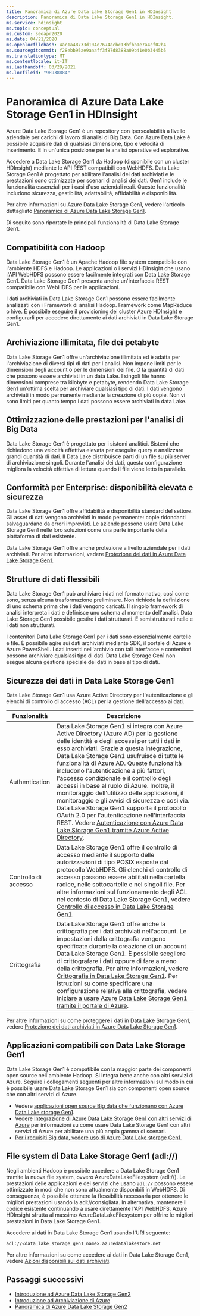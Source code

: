 ```yaml
---
title: Panoramica di Azure Data Lake Storage Gen1 in HDInsight
description: Panoramica di Data Lake Storage Gen1 in HDInsight.
ms.service: hdinsight
ms.topic: conceptual
ms.custom: seoapr2020
ms.date: 04/21/2020
ms.openlocfilehash: 4ac1a48733d104e7674acbc13bfbb1e7a4cf02b4
ms.sourcegitcommit: f28ebb95ae9aaaff3f87d8388a09b41e0b3445b5
ms.translationtype: MT
ms.contentlocale: it-IT
ms.lasthandoff: 03/29/2021
ms.locfileid: "98938884"
---
```

# <a name="azure-data-lake-storage-gen1-overview-in-hdinsight"></a>Panoramica di Azure Data Lake Storage Gen1 in HDInsight

Azure Data Lake Storage Gen1 è un repository con iperscalabilità a livello aziendale per carichi di lavoro di analisi di Big Data. Con Azure Data Lake è possibile acquisire dati di qualsiasi dimensione, tipo e velocità di inserimento. E in un'unica posizione per le analisi operative ed esplorative.

Accedere a Data Lake Storage Gen1 da Hadoop (disponibile con un cluster HDInsight) mediante le API REST compatibili con WebHDFS. Data Lake Storage Gen1 è progettato per abilitare l'analisi dei dati archiviati e le prestazioni sono ottimizzate per scenari di analisi dei dati. Gen1 include le funzionalità essenziali per i casi d'uso aziendali reali. Queste funzionalità includono sicurezza, gestibilità, adattabilità, affidabilità e disponibilità.

Per altre informazioni su Azure Data Lake Storage Gen1, vedere l'articolo dettagliato [Panoramica di Azure Data Lake Storage Gen1](../data-lake-store/data-lake-store-overview.md).

Di seguito sono riportate le principali funzionalità di Data Lake Storage Gen1.

## <a name="compatibility-with-hadoop"></a>Compatibilità con Hadoop

Data Lake Storage Gen1 è un Apache Hadoop file system compatibile con l'ambiente HDFS e Hadoop.  Le applicazioni o i servizi HDInsight che usano l'API WebHDFS possono essere facilmente integrati con Data Lake Storage Gen1. Data Lake Storage Gen1 presenta anche un'interfaccia REST compatibile con WebHDFS per le applicazioni.

I dati archiviati in Data Lake Storage Gen1 possono essere facilmente analizzati con i Framework di analisi Hadoop. Framework come MapReduce o hive. È possibile eseguire il provisioning dei cluster Azure HDInsight e configurarli per accedere direttamente ai dati archiviati in Data Lake Storage Gen1.

## <a name="unlimited-storage-petabyte-files"></a>Archiviazione illimitata, file dei petabyte

Data Lake Storage Gen1 offre un'archiviazione illimitata ed è adatta per l'archiviazione di diversi tipi di dati per l'analisi. Non impone limiti per le dimensioni degli account o per le dimensioni dei file. O la quantità di dati che possono essere archiviati in un data Lake. I singoli file hanno dimensioni comprese tra kilobyte e petabyte, rendendo Data Lake Storage Gen1 un'ottima scelta per archiviare qualsiasi tipo di dati. I dati vengono archiviati in modo permanente mediante la creazione di più copie. Non vi sono limiti per quanto tempo i dati possono essere archiviati in data Lake.

## <a name="performance-tuning-for-big-data-analytics"></a>Ottimizzazione delle prestazioni per l'analisi di Big Data

Data Lake Storage Gen1 è progettato per i sistemi analitici. Sistemi che richiedono una velocità effettiva elevata per eseguire query e analizzare grandi quantità di dati. Il Data Lake distribuisce parti di un file su più server di archiviazione singoli. Durante l'analisi dei dati, questa configurazione migliora la velocità effettiva di lettura quando il file viene letto in parallelo.

## <a name="readiness-for-enterprise-highly-available-and-secure"></a>Conformità per Enterprise: disponibilità elevata e sicurezza

Data Lake Storage Gen1 offre affidabilità e disponibilità standard del settore. Gli asset di dati vengono archiviati in modo permanente: copie ridondanti salvaguardano da errori imprevisti. Le aziende possono usare Data Lake Storage Gen1 nelle loro soluzioni come una parte importante della piattaforma di dati esistente.

Data Lake Storage Gen1 offre anche protezione a livello aziendale per i dati archiviati. Per altre informazioni, vedere [Protezione dei dati in Azure Data Lake Storage Gen1](#data-security-in-data-lake-storage-gen1).

## <a name="flexible-data-structures"></a>Strutture di dati flessibili

Data Lake Storage Gen1 può archiviare i dati nel formato nativo, così come sono, senza alcuna trasformazione preliminare. Non richiede la definizione di uno schema prima che i dati vengono caricati. Il singolo framework di analisi interpreta i dati e definisce uno schema al momento dell'analisi. Data Lake Storage Gen1 possibile gestire i dati strutturati. E semistrutturati nelle e i dati non strutturati.

I contenitori Data Lake Storage Gen1 per i dati sono essenzialmente cartelle e file. È possibile agire sui dati archiviati mediante SDK, il portale di Azure e Azure PowerShell. I dati inseriti nell'archivio con tali interfacce e contenitori possono archiviare qualsiasi tipo di dati. Data Lake Storage Gen1 non esegue alcuna gestione speciale dei dati in base al tipo di dati.

## <a name="data-security-in-data-lake-storage-gen1"></a>Sicurezza dei dati in Data Lake Storage Gen1

Data Lake Storage Gen1 usa Azure Active Directory per l'autenticazione e gli elenchi di controllo di accesso (ACL) per la gestione dell'accesso ai dati.

| **Funzionalità** | **Descrizione** |
| --- | --- |
| Authentication |Data Lake Storage Gen1 si integra con Azure Active Directory (Azure AD) per la gestione delle identità e degli accessi per tutti i dati in esso archiviati. Grazie a questa integrazione, Data Lake Storage Gen1 usufruisce di tutte le funzionalità di Azure AD. Queste funzionalità includono l'autenticazione a più fattori, l'accesso condizionale e il controllo degli accessi in base al ruolo di Azure. Inoltre, il monitoraggio dell'utilizzo delle applicazioni, il monitoraggio e gli avvisi di sicurezza e così via. Data Lake Storage Gen1 supporta il protocollo OAuth 2.0 per l'autenticazione nell'interfaccia REST. Vedere [Autenticazione con Azure Data Lake Storage Gen1 tramite Azure Active Directory](../data-lake-store/data-lakes-store-authentication-using-azure-active-directory.md).|
| Controllo di accesso |Data Lake Storage Gen1 offre il controllo di accesso mediante il supporto delle autorizzazioni di tipo POSIX esposte dal protocollo WebHDFS. Gli elenchi di controllo di accesso possono essere abilitati nella cartella radice, nelle sottocartelle e nei singoli file. Per altre informazioni sul funzionamento degli ACL nel contesto di Data Lake Storage Gen1, vedere [Controllo di accesso in Data Lake Storage Gen1](../data-lake-store/data-lake-store-access-control.md). |
| Crittografia |Data Lake Storage Gen1 offre anche la crittografia per i dati archiviati nell'account. Le impostazioni della crittografia vengono specificate durante la creazione di un account Data Lake Storage Gen1. È possibile scegliere di crittografare i dati oppure di fare a meno della crittografia. Per altre informazioni, vedere [Crittografia in Data Lake Storage Gen1](../data-lake-store/data-lake-store-encryption.md). Per istruzioni su come specificare una configurazione relativa alla crittografia, vedere [Iniziare a usare Azure Data Lake Storage Gen1 tramite il portale di Azure](../data-lake-store/data-lake-store-get-started-portal.md). |

Per altre informazioni su come proteggere i dati in Data Lake Storage Gen1, vedere [Protezione dei dati archiviati in Azure Data Lake Storage Gen1](../data-lake-store/data-lake-store-secure-data.md).

## <a name="applications-that-are-compatible-with-data-lake-storage-gen1"></a>Applicazioni compatibili con Data Lake Storage Gen1

Data Lake Storage Gen1 è compatibile con la maggior parte dei componenti open source nell'ambiente Hadoop. Si integra bene anche con altri servizi di Azure.  Seguire i collegamenti seguenti per altre informazioni sul modo in cui è possibile usare Data Lake Storage Gen1 sia con componenti open source che con altri servizi di Azure.

* Vedere [applicazioni open source Big data che funzionano con Azure Data Lake storage Gen1](../data-lake-store/data-lake-store-compatible-oss-other-applications.md).
* Vedere [Integrazione di Azure Data Lake Storage Gen1 con altri servizi di Azure](../data-lake-store/data-lake-store-integrate-with-other-services.md) per informazioni su come usare Data Lake Storage Gen1 con altri servizi di Azure per abilitare una più ampia gamma di scenari.
* [Per i requisiti Big data, vedere uso di Azure Data Lake storage Gen1](../data-lake-store/data-lake-store-data-scenarios.md).

## <a name="data-lake-storage-gen1-file-system-adl"></a>File system di Data Lake Storage Gen1 (adl://)

Negli ambienti Hadoop è possibile accedere a Data Lake Storage Gen1 tramite la nuova file system, ovvero AzureDataLakeFilesystem (adl://). Le prestazioni delle applicazioni e dei servizi che usano `adl://` possono essere ottimizzate in modi che non sono attualmente disponibili in WebHDFS. Di conseguenza, è possibile ottenere la flessibilità necessaria per ottenere le migliori prestazioni usando la adl://consigliata. In alternativa, mantenere il codice esistente continuando a usare direttamente l'API WebHDFS. Azure HDInsight sfrutta al massimo AzureDataLakeFilesystem per offrire le migliori prestazioni in Data Lake Storage Gen1.

Accedere ai dati in Data Lake Storage Gen1 usando l'URI seguente:

`adl://<data_lake_storage_gen1_name>.azuredatalakestore.net`

Per altre informazioni su come accedere ai dati in Data Lake Storage Gen1, vedere [Azioni disponibili sui dati archiviati](../data-lake-store/data-lake-store-get-started-portal.md#properties).

## <a name="next-steps"></a>Passaggi successivi

* [Introduzione ad Azure Data Lake Storage Gen2](../storage/blobs/data-lake-storage-introduction.md)
* [Introduzione ad Archiviazione di Azure](../storage/common/storage-introduction.md)
* [Panoramica di Azure Data Lake Storage Gen2](./overview-data-lake-storage-gen2.md)
